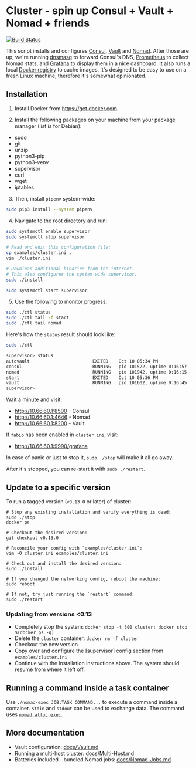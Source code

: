 # Cluster - spin up Consul + Vault + Nomad + friends

[![Build Status](https://jenkins.liquiddemo.org/api/badges/liquidinvestigations/cluster/status.svg)](https://jenkins.liquiddemo.org/liquidinvestigations/cluster)

This script installs and configures [Consul][], [Vault][] and [Nomad][]. After
those are up, we're running [dnsmasq][] to forward Consul's DNS, [Prometheus][]
to collect Nomad stats, and [Grafana][] to display
them in a nice dashboard. It also runs a local [Docker registry][] to cache
images. It's designed to be easy to use on a fresh Linux machine, therefore
it's somewhat opinionated.

[consul]: https://www.consul.io/
[vault]: https://www.vaultproject.io/
[nomad]: https://www.nomadproject.io/
[supervisord]: http://supervisord.org/
[dnsmasq]: http://www.thekelleys.org.uk/dnsmasq/doc.html
[Prometheus]: http://prometheus.io/
[Grafana]: https://grafana.com/
[Docker registry]: https://docs.docker.com/registry/deploying/

## Installation

1. Install Docker from https://get.docker.com.

2. Install the following packages on your machine from your package manager (list is for Debian):

- sudo
- git
- unzip
- python3-pip
- python3-venv
- supervisor
- curl
- wget
- iptables

3. Then, install `pipenv` system-wide:

```bash
sudo pip3 install --system pipenv
```


4. Navigate to the root directory and run:

```bash
sudo systemctl enable supervisor
sudo systemctl stop supervisor

# Read and edit this configuration file:
cp examples/cluster.ini .
vim ./cluster.ini

# Download additional binaries from the internet.
# This also configures the system-wide supervisor.
sudo ./install

sudo systemctl start supervisor
```

5. Use the following to monitor progress:

```bash
sudo ./ctl status
sudo ./ctl tail -f start
sudo ./ctl tail nomad
```

Here's how the `status` result should look like:
```bash
sudo ./ctl

supervisor> status
autovault                        EXITED    Oct 10 05:34 PM
consul                           RUNNING   pid 101522, uptime 0:16:57
nomad                            RUNNING   pid 101942, uptime 0:16:15
start                            EXITED    Oct 10 05:36 PM
vault                            RUNNING   pid 101602, uptime 0:16:45
supervisor>
```

Wait a minute and visit:

* <http://10.66.60.1:8500> - Consul
* <http://10.66.60.1:4646> - Nomad
* <http://10.66.60.1:8200> - Vault

If `fabio` has been enabled in `cluster.ini`, visit:

* <http://10.66.60.1:9990/grafana>

In case of panic or just to stop it, `sudo ./stop` will make it all go away.

After it's stopped, you can re-start it with `sudo ./restart`.


## Update to a specific version

To run a tagged version (`v0.13.0` or later) of cluster:

```shell
# Stop any existing installation and verify everything is dead:
sudo ./stop
docker ps

# Checkout the desired version:
git checkout v0.13.0

# Reconcile your config with `examples/cluster.ini`:
vim -O cluster.ini examples/cluster.ini

# Check out and install the desired version:
sudo ./install

# If you changed the networking config, reboot the machine:
sudo reboot

# If not, try just running the `restart` command:
sudo ./restart
```

### Updating from versions <0.13

- Completely stop the system: `docker stop -t 300 cluster; docker stop $(docker ps -q)`
- Delete the `cluster` container: `docker rm -f cluster`
- Checkout the new version
- Copy over and configure the [supervisor] config section from `examples/cluster.ini`
- Continue with the installation instructions above. The system should resume from where it left off.


## Running a command inside a task container

Use `./nomad-exec JOB:TASK COMMAND...` to execute a command inside a
container. `stdin` and `stdout` can be used to exchange data.
The command uses
[`nomad alloc exec`](https://nomadproject.io/docs/commands/alloc/exec/).


## More documentation
* Vault configuration:
  [docs/Vault.md](docs/Vault.md)
* Running a multi-host cluster:
  [docs/Multi-Host.md](docs/Multi-Host.md)
* Batteries included - bundled Nomad jobs:
  [docs/Nomad-Jobs.md](docs/Nomad-Jobs.md)
